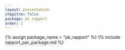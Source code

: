 ```yaml
---
layout: presentation
chapitre: false
package: pk_rapport
order: 1
---
```


{% assign package_name = "pk_rapport" %}
{% include rapport_par_package.md %}
